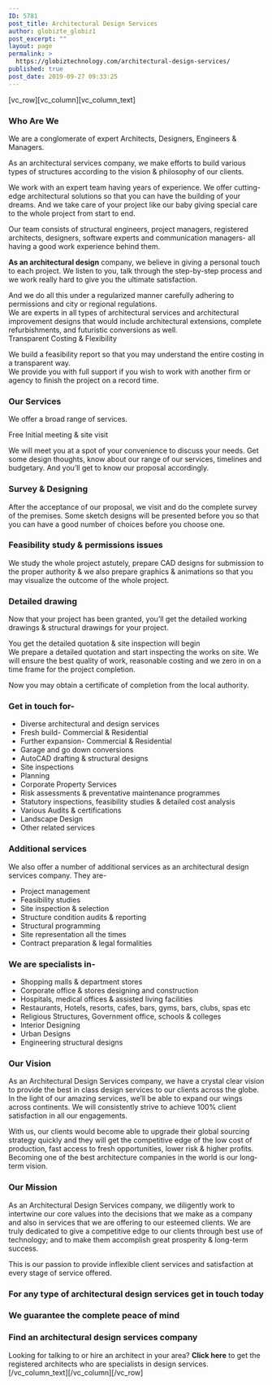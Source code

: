 ```yaml
---
ID: 5781
post_title: Architectural Design Services
author: globizte_globiz1
post_excerpt: ""
layout: page
permalink: >
  https://globiztechnology.com/architectural-design-services/
published: true
post_date: 2019-09-27 09:33:25
---
```

<p>[vc_row][vc_column][vc_column_text]<br />
<h3>Who Are We</h3>
<p>We are a conglomerate of expert Architects, Designers, Engineers &amp; Managers.</p>
<p>As an architectural services company, we make efforts to build various types of structures according to the vision &amp; philosophy of our clients.</p>
<p>We work with an expert team having years of experience. We offer cutting-edge architectural solutions so that you can have the building of your dreams. And we take care of your project like our baby giving special care to the whole project from start to end.</p>
<p>Our team consists of structural engineers, project managers, registered architects, designers, software experts and communication managers- all having a good work experience behind them.</p>
<p><b>As an architectural design</b> company, we believe in giving a personal touch to each project. We listen to you, talk through the step-by-step process and we work really hard to give you the ultimate satisfaction.</p>
<p>And we do all this under a regularized manner carefully adhering to permissions and city or regional regulations.<br />
We are experts in all types of architectural services and architectural improvement designs that would include architectural extensions, complete refurbishments, and futuristic conversions as well.<br />
Transparent Costing &amp; Flexibility</p>
<p>We build a feasibility report so that you may understand the entire costing in a transparent way.<br />
We provide you with full support if you wish to work with another firm or agency to finish the project on a record time.</p>
<h3>Our Services</h3>
<p>We offer a broad range of services.</p>
<p>Free Initial meeting &amp; site visit</p>
<p>We will meet you at a spot of your convenience to discuss your needs. Get some design thoughts, know about our range of our services, timelines and budgetary. And you’ll get to know our proposal accordingly.</p>
<h3>Survey &amp; Designing</h3>
<p>After the acceptance of our proposal, we visit and do the complete survey of the premises. Some sketch designs will be presented before you so that you can have a good number of choices before you choose one.</p>
<h3>Feasibility study &amp; permissions issues</h3>
<p>We study the whole project astutely, prepare CAD designs for submission to the proper authority &amp; we also prepare graphics &amp; animations so that you may visualize the outcome of the whole project.</p>
<h3>Detailed drawing</h3>
<p>Now that your project has been granted, you’ll get the detailed working drawings &amp; structural drawings for your project.</p>
<p>You get the detailed quotation &amp; site inspection will begin<br />
We prepare a detailed quotation and start inspecting the works on site. We will ensure the best quality of work, reasonable costing and we zero in on a time frame for the project completion.</p>
<p>Now you may obtain a certificate of completion from the local authority.</p>
<h3>Get in touch for-</h3>
<ul>
<li>Diverse architectural and design services</li>
<li>Fresh build- Commercial &amp; Residential</li>
<li>Further expansion- Commercial &amp; Residential</li>
<li>Garage and go down conversions</li>
<li>AutoCAD drafting &amp; structural designs</li>
<li>Site inspections</li>
<li>Planning</li>
<li>Corporate Property Services</li>
<li>Risk assessments &amp; preventative maintenance programmes</li>
<li>Statutory inspections, feasibility studies &amp; detailed cost analysis</li>
<li>Various Audits &amp; certifications</li>
<li>Landscape Design</li>
<li>Other related services</li>
</ul>
<h3>Additional services</h3>
<p>We also offer a number of additional services as an architectural design services company. They are-</p>
<ul>
<li>Project management</li>
<li>Feasibility studies</li>
<li>Site inspection &amp; selection</li>
<li>Structure condition audits &amp; reporting</li>
<li>Structural programming</li>
<li>Site representation all the times</li>
<li>Contract preparation &amp; legal formalities</li>
</ul>
<h3>We are specialists in-</h3>
<ul>
<li>Shopping malls &amp; department stores</li>
<li>Corporate office &amp; stores designing and construction</li>
<li>Hospitals, medical offices &amp; assisted living facilities</li>
<li>Restaurants, Hotels, resorts, cafes, bars, gyms, bars, clubs, spas etc</li>
<li>Religious Structures, Government office, schools &amp; colleges</li>
<li>Interior Designing</li>
<li>Urban Designs</li>
<li>Engineering structural designs</li>
</ul>
<h3>Our Vision</h3>
<p>As an Architectural Design Services company, we have a crystal clear vision to provide the best in class design services to our clients across the globe. In the light of our amazing services, we’ll be able to expand our wings across continents. We will consistently strive to achieve 100% client satisfaction in all our engagements.</p>
<p>With us, our clients would become able to upgrade their global sourcing strategy quickly and they will get the competitive edge of the low cost of production, fast access to fresh opportunities, lower risk &amp; higher profits.<br />
Becoming one of the best architecture companies in the world is our long-term vision.</p>
<h3>Our Mission</h3>
<p>As an Architectural Design Services company, we diligently work to intertwine our core values into the decisions that we make as a company and also in services that we are offering to our esteemed clients. We are truly dedicated to give a competitive edge to our clients through best use of technology; and to make them accomplish great prosperity &amp; long-term success.</p>
<p>This is our passion to provide inflexible client services and satisfaction at every stage of service offered.</p>
<h3>For any type of architectural design services get in touch today</h3>
<h3>We guarantee the complete peace of mind</h3>
<h3>Find an architectural design services company</h3>
<p>Looking for talking to or hire an architect in your area? <b>Click here</b> to get the registered architects who are specialists in design services.[/vc_column_text][/vc_column][/vc_row]</p>